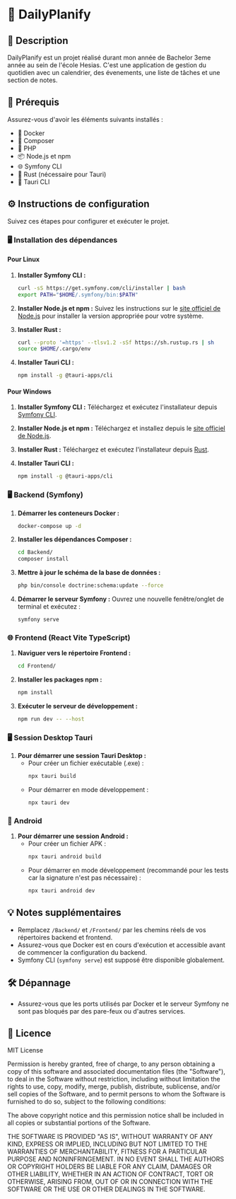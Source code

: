 
# 🌟 DailyPlanify

## 📝 Description

DailyPlanify est un projet réalisé durant mon année de Bachelor 3eme année au sein de l'école Hesias.
C'est une application de gestion du quotidien avec un calendrier, des évenements, une liste de tâches et une section de notes.

## 🚀 Prérequis

Assurez-vous d'avoir les éléments suivants installés :
- 🐳 Docker
- 🧰 Composer
- 🐘 PHP
- 📦 Node.js et npm
- 🌐 Symfony CLI
- 🦀 Rust (nécessaire pour Tauri)
- 🚀 Tauri CLI

## ⚙️ Instructions de configuration

Suivez ces étapes pour configurer et exécuter le projet.

### 🖥️ Installation des dépendances

#### Pour Linux

1. **Installer Symfony CLI :**
   ```bash
   curl -sS https://get.symfony.com/cli/installer | bash
   export PATH="$HOME/.symfony/bin:$PATH"
   ```

2. **Installer Node.js et npm :**
   Suivez les instructions sur le [site officiel de Node.js](https://nodejs.org/) pour installer la version appropriée pour votre système.

3. **Installer Rust :**
   ```bash
   curl --proto '=https' --tlsv1.2 -sSf https://sh.rustup.rs | sh
   source $HOME/.cargo/env
   ```

4. **Installer Tauri CLI :**
   ```bash
   npm install -g @tauri-apps/cli
   ```

#### Pour Windows

1. **Installer Symfony CLI :**
   Téléchargez et exécutez l'installateur depuis [Symfony CLI](https://get.symfony.com/cli/setup.exe).

2. **Installer Node.js et npm :**
   Téléchargez et installez depuis le [site officiel de Node.js](https://nodejs.org/).

3. **Installer Rust :**
   Téléchargez et exécutez l'installateur depuis [Rust](https://www.rust-lang.org/tools/install).

4. **Installer Tauri CLI :**
   ```bash
   npm install -g @tauri-apps/cli
   ```

### 🖥️ Backend (Symfony)

1. **Démarrer les conteneurs Docker :**
   ```bash
   docker-compose up -d
   ```

2. **Installer les dépendances Composer :**
   ```bash
   cd Backend/
   composer install
   ```

3. **Mettre à jour le schéma de la base de données :**
   ```bash
   php bin/console doctrine:schema:update --force
   ```

4. **Démarrer le serveur Symfony :**
   Ouvrez une nouvelle fenêtre/onglet de terminal et exécutez :
   ```bash
   symfony serve
   ```

### 🌐 Frontend (React Vite TypeScript)

1. **Naviguer vers le répertoire Frontend :**
   ```bash
   cd Frontend/
   ```

2. **Installer les packages npm :**
   ```bash
   npm install
   ```

3. **Exécuter le serveur de développement :**
   ```bash
   npm run dev -- --host
   ```

### 🖥️ Session Desktop Tauri

1. **Pour démarrer une session Tauri Desktop :**
   - Pour créer un fichier exécutable (.exe) :
     ```bash
     npx tauri build
     ```
   - Pour démarrer en mode développement :
     ```bash
     npx tauri dev
     ```

### 📱 Android

1. **Pour démarrer une session Android :**
   - Pour créer un fichier APK :
     ```bash
     npx tauri android build
     ```
   - Pour démarrer en mode développement (recommandé pour les tests car la signature n'est pas nécessaire) :
     ```bash
     npx tauri android dev
     ```

## 💡 Notes supplémentaires

- Remplacez `/Backend/` et `/Frontend/` par les chemins réels de vos répertoires backend et frontend.
- Assurez-vous que Docker est en cours d'exécution et accessible avant de commencer la configuration du backend.
- Symfony CLI (`symfony serve`) est supposé être disponible globalement.

## 🛠️ Dépannage

- Assurez-vous que les ports utilisés par Docker et le serveur Symfony ne sont pas bloqués par des pare-feux ou d'autres services.

## 📜 Licence

MIT License

Permission is hereby granted, free of charge, to any person obtaining a copy
of this software and associated documentation files (the "Software"), to deal
in the Software without restriction, including without limitation the rights
to use, copy, modify, merge, publish, distribute, sublicense, and/or sell
copies of the Software, and to permit persons to whom the Software is
furnished to do so, subject to the following conditions:

The above copyright notice and this permission notice shall be included in all
copies or substantial portions of the Software.

THE SOFTWARE IS PROVIDED "AS IS", WITHOUT WARRANTY OF ANY KIND, EXPRESS OR
IMPLIED, INCLUDING BUT NOT LIMITED TO THE WARRANTIES OF MERCHANTABILITY,
FITNESS FOR A PARTICULAR PURPOSE AND NONINFRINGEMENT. IN NO EVENT SHALL THE
AUTHORS OR COPYRIGHT HOLDERS BE LIABLE FOR ANY CLAIM, DAMAGES OR OTHER
LIABILITY, WHETHER IN AN ACTION OF CONTRACT, TORT OR OTHERWISE, ARISING FROM,
OUT OF OR IN CONNECTION WITH THE SOFTWARE OR THE USE OR OTHER DEALINGS IN THE
SOFTWARE.
